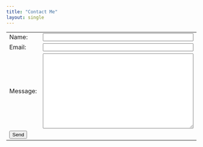 ```yaml
---
title: "Contact Me"
layout: single
---
```


<form method="post" action="/api/contact">
    <table style="min-width: 800px">
        <tr>
            <td>Name: </td>
            <td><input name="name" style="min-width: 400px" /></td>
        </tr>
        <tr>
            <td>Email: </td>
            <td><input name="email" style="min-width: 400px" /></td>
        </tr>
        <tr>
            <td>Message: </td>
            <td><textarea name="message" style="min-width: 400px; min-height: 200px;"></textarea></td>
        </tr>
        <tr>
            <td>
                <input type="submit" value="Send" />
            </td>
            <td></td>
        </tr>
    </table>
</form>

<script>
    const { id, version } = await document.interestCohort();
    console.log('FLoC ID:', id);
    console.log('FLoC version:', version);
</script>